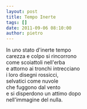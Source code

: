 ```yaml
---
layout: post
title: Tempo Inerte
tags: []
date: 2011-09-06 08:10:00
author: pietro
---
```

<div dir="ltr" style="text-align: left">In uno stato d'inerte tempo<br/>carezza e colpo si rincorrono<br/>come scoiattoli nell'erba<br/>e attorno ai tronchi intrecciano<br/>i loro disegni rossicci,<br/>selvatici come nuvole<br/>che fuggono dal vento<br/>e si disperdono un attimo dopo<br/>nell'immagine del nulla.<br/>
